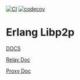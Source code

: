 [![CI](https://github.com/helium/erlang-libp2p/actions/workflows/ci.yml/badge.svg)](https://github.com/helium/erlang-libp2p/actions/workflows/ci.yml)
[![codecov](https://codecov.io/gh/helium/erlang-libp2p/branch/master/graph/badge.svg)](https://codecov.io/gh/helium/erlang-libp2p)

# Erlang Libp2p

<a href="[doc/relay.md](https://helium.github.io/erlang-libp2p/)">DOCS</a>

<a href="doc/relay.md">Relay Doc</a>

<a href="doc/proxy.md">Proxy Doc</a>
